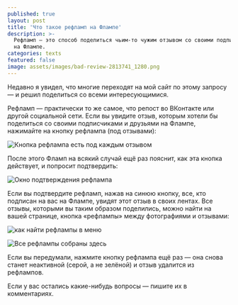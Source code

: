 ```yaml
---
published: true
layout: post
title: 'Что такое рефламп на Флампе'
description: >-
  Рефламп — это способ поделиться чьим-то чужим отзывом со своими подписчиками
  на Флампе.
categories: texts
featured: false
image: assets/images/bad-review-2813741_1280.png
---
```

Недавно я увидел, что многие переходят на мой сайт по этому запросу — и решил поделиться со всеми интересующимися.

Рефламп — практически то же самое, что репост во ВКонтакте или другой социальной сети. Если вы увидите отзыв, которым хотели бы поделиться со своими подписчиками и друзьями на Флампе, нажимайте на кнопку рефлампа (под отзывами):

![Кнопка рефлампа есть под каждым отзывом]({{site.baseurl}}/assets/images/reflamp-button.png)

После этого Фламп на всякий случай ещё раз пояснит, как эта кнопка действует, и попросит подтвердить:

![Окно подтверждения рефлампа]({{site.baseurl}}/assets/images/reflamp-okno.png)

Если вы подтвердите рефламп, нажав на синюю кнопку, все, кто подписан на вас на Флампе, увидят этот отзыв в своих лентах. Все отзывы, которыми вы таким образом поделились, можно найти на вашей странице, кнопка «рефлампы» между фотографиями и отзывами:

![как найти рефлампы в меню]({{site.baseurl}}/assets/images/reflamp-menu.png)

![Все рефлампы собраны здесь]({{site.baseurl}}/assets/images/reflamp-itog.png)

Если вы передумали, нажмите кнопку рефлампа ещё раз — она снова станет неактивной (серой, а не зелёной) и отзыв удалится из рефлампов.

Если у вас остались какие-нибудь вопросы — пишите их в комментариях.
